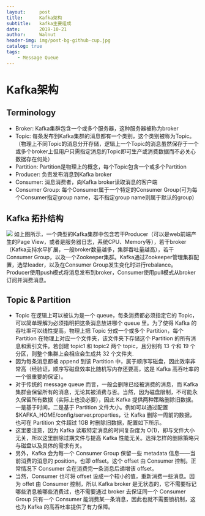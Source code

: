 ```yaml
---
layout:     post
title:      Kafka架构
subtitle:   kafka主要组成
date:       2019-10-21
author:     Walnut
header-img: img/post-bg-github-cup.jpg
catalog: true
tags:
    - Message Queue
---
```


# Kafka架构
## Terminology
- Broker: Kafka集群包含一个或多个服务器，这种服务器被称为broker
- Topic: 每条发布到Kafka集群的消息都有一个类别，这个类别被称为Topic。（物理上不同Topic的消息分开存储，逻辑上一个Topic的消息虽然保存于一个或多个broker上但用户只需指定消息的Topic即可生产或消费数据而不必关心数据存在何处）
- Partition: Partition是物理上的概念，每个Topic包含一个或多个Partition
- Producer: 负责发布消息到Kafka broker
- Consumer: 消息消费者，向Kafka broker读取消息的客户端
- Consumer Group: 每个Consumer属于一个特定的Consumer Group(可为每个Consumer指定group name，若不指定group name则属于默认的group)

## Kafka 拓扑结构

![](https://static001.infoq.cn/resource/image/bc/c8/bc99c2a3176ee1695a3d4f1f4f08a5c8.png)
如上图所示，一个典型的Kafka集群中包含若干Producer（可以是web前端产生的Page View，或者是服务器日志，系统CPU、Memory等），若干broker（Kafka支持水平扩展，一般broker数量越多，集群吞吐量越高），若干Consumer Group，以及一个Zookeeper集群。Kafka通过Zookeeper管理集群配置，选举leader，以及在Consumer Group发生变化时进行rebalance。Producer使用push模式将消息发布到broker，Consumer使用pull模式从broker订阅并消费消息。
## Topic & Partition
- Topic 在逻辑上可以被认为是一个 queue，每条消费都必须指定它的 Topic，可以简单理解为必须指明把这条消息放进哪个 queue 里。为了使得 Kafka 的吞吐率可以线性提高，物理上把 Topic 分成一个或多个 Partition，每个 Partition 在物理上对应一个文件夹，该文件夹下存储这个 Partition 的所有消息和索引文件。若创建 topic1 和 topic2 两个 topic，且分别有 13 个和 19 个分区，则整个集群上会相应会生成共 32 个文件夹.
- 因为每条消息都被 append 到该 Partition 中，属于顺序写磁盘，因此效率非常高（经验证，顺序写磁盘效率比随机写内存还要高，这是 Kafka 高吞吐率的一个很重要的保证）。
- 对于传统的 message queue 而言，一般会删除已经被消费的消息，而 Kafka 集群会保留所有的消息，无论其被消费与否。当然，因为磁盘限制，不可能永久保留所有数据（实际上也没必要），因此 Kafka 提供两种策略删除旧数据。一是基于时间，二是基于 Partition 文件大小。例如可以通过配置 $KAFKA_HOME/config/server.properties，让 Kafka 删除一周前的数据，也可在 Partition 文件超过 1GB 时删除旧数据，配置如下所示。
- 这里要注意，因为 Kafka 读取特定消息的时间复杂度为 O(1)，即与文件大小无关，所以这里删除过期文件与提高 Kafka 性能无关。选择怎样的删除策略只与磁盘以及具体的需求有关。
- 另外，Kafka 会为每一个 Consumer Group 保留一些 metadata 信息——当前消费的消息的 position，也即 offset。这个 offset 由 Consumer 控制。正常情况下 Consumer 会在消费完一条消息后递增该 offset。
- 当然，Consumer 也可将 offset 设成一个较小的值，重新消费一些消息。因为 offet 由 Consumer 控制，所以 Kafka broker 是无状态的，它不需要标记哪些消息被哪些消费过，也不需要通过 broker 去保证同一个 Consumer Group 只有一个 Consumer 能消费某一条消息，因此也就不需要锁机制，这也为 Kafka 的高吞吐率提供了有力保障。